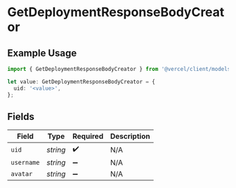 # GetDeploymentResponseBodyCreator

## Example Usage

```typescript
import { GetDeploymentResponseBodyCreator } from '@vercel/client/models/operations';

let value: GetDeploymentResponseBodyCreator = {
  uid: '<value>',
};
```

## Fields

| Field      | Type     | Required           | Description |
| ---------- | -------- | ------------------ | ----------- |
| `uid`      | _string_ | :heavy_check_mark: | N/A         |
| `username` | _string_ | :heavy_minus_sign: | N/A         |
| `avatar`   | _string_ | :heavy_minus_sign: | N/A         |
